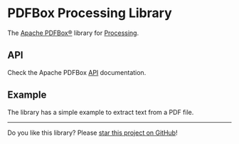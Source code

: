 # PDFBox Processing Library
The [Apache PDFBox®](https://pdfbox.apache.org) library for [Processing](https://processing.org/).

## API

Check the Apache PDFBox [API](https://pdfbox.apache.org/docs/2.0.13/javadocs/) documentation.

## Example

The library has a simple example to extract text from a PDF file.

---

Do you like this library? Please [star this project on GitHub](https://github.com/ricaun/Processing-PDFBox/stargazers)!
